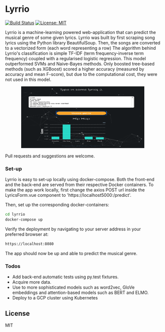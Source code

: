 # Lyrrio

[![Build Status](https://travis-ci.org/joemccann/dillinger.svg?branch=master)](https://travis-ci.org/joemccann/dillinger)   [![License: MIT](https://img.shields.io/badge/License-MIT-green.svg)](https://opensource.org/licenses/MIT)


Lyrrio is a machine-learning powered web-application that can predict the musical genre of some given lyrics. Lyrrio was built by  first scraping song lyrics using the Python library BeautifulSoup. Then, the songs are converted to a vectorized form (each word representing a row) The algorithm behind Lyrrio's classification is simple TF-IDF (term frequency-inverse term frequency) coupled with a regularised logistic regression. This model outperformed SVMs and Naive-Bayes methods.  Only boosted tree-based methods (such as XGBoost) scored a higher accuracy (measured by accuracy and mean F-score), but due to the computational cost, they were not used in this model.


<p align="center">
  <img src="frontend/src/assets/screenshot.png" width="400" height="200" title="hover text">
</p>

Pull requests and suggestions are welcome. 

### Set-up

Lyrrio is easy to set-up locally using docker-compose. Both the front-end and the back-end are served from their respective Docker containers. To make the app work locally, first change the axios POST url inside the LyricsForm.vue component to 'https://localhost5000:/predict'.

Then, set up the corresponding docker-containers:

```sh
cd lyrrio
docker-compose up
```

Verify the deployment by navigating to your server address in your preferred browser at:

```sh
https://localhost:8080
```

The app should now be up and able to predict the musical genre.

### Todos

 - Add back-end automatic tests using py.test fixtures.
 - Acquire more data.
 - Use to more sophisticated models such as word2vec, GloVe embeddings and attention-based models such as BERT and ELMO.
 - Deploy to  a GCP cluster using Kubernetes

License
----

MIT

